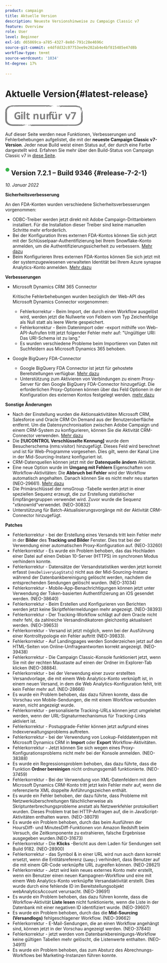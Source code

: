 ```yaml
---
product: campaign
title: Aktuelle Version
description: Neueste Versionshinweise zu Campaign Classic v7
feature: Overview
role: User
level: Beginner
exl-id: d65869ca-a785-4327-8e8d-791c28e4696c
source-git-commit: e4dfdd32c07753ee9e202ab4e4bf815485e47d8b
workflow-type: tm+mt
source-wordcount: '1034'
ht-degree: 17%

---
```


# Aktuelle Version{#latest-release}

![](../../assets/v7-only.svg)

Auf dieser Seite werden neue Funktionen, Verbesserungen und Fehlerbehebungen aufgelistet, die mit der **neueste Campaign Classic v7-Version**. Jeder neue Build weist einen Status auf, der durch eine Farbe dargestellt wird. Erfahren Sie mehr über den Build-Status von Campaign Classic v7 in [diese Seite](rn-overview.md).

## ![](assets/do-not-localize/green_2.png) Version 7.2.1 – Build 9346 {#release-7-2-1}

_10. Januar 2022_

**Sicherheitsverbesserung**

An den FDA-Konten wurden verschiedene Sicherheitsverbesserungen vorgenommen:

* ODBC-Treiber werden jetzt direkt mit Adobe Campaign-Drittanbietern installiert. Für die Installation dieser Treiber sind keine manuellen Schritte mehr erforderlich.
* Bei der Konfiguration Ihres externen FDA-Kontos können Sie sich jetzt mit der Schlüsselpaar-Authentifizierung bei Ihrem Snowflake-Konto anmelden, um die Authentifizierungssicherheit zu verbessern. [Mehr dazu](../../installation/using/configure-fda-snowflake.md)
* Beim Konfigurieren Ihres externen FDA-Kontos können Sie sich jetzt mit der systemzugewiesenen verwalteten Identität bei Ihrem Azure synapse Analytics-Konto anmelden. [Mehr dazu](../../installation/using/configure-fda-synapse.md#azure-external)


**Verbesserungen**

* Microsoft Dynamics CRM 365 Connector

   Kritische Fehlerbehebungen wurden bezüglich der Web-API des Microsoft Dynamics Connector vorgenommen:

   * Fehlerkorrektur - Beim Import, der durch einen Workflow ausgelöst wird, werden jetzt die Nullwerte von Feldern vom Typ Zeichenfolge als Null statt als leere Werte gespeichert.
   * Fehlerkorrektur - Beim Datenimport oder -export mithilfe von Web-API-Aufrufen tritt jetzt folgender Fehler mehr auf: &quot;Ungültiger URI: Das URI-Schema ist zu lang.&quot;
   * Es wurden verschiedene Probleme beim Importieren von Daten mit Suchfeldern aus Microsoft Dynamics 365 behoben.

* Google BigQuery FDA-Connector

   * Google BigQuery FDA Connector ist jetzt für gehostete Bereitstellungen verfügbar. [Mehr dazu](../../installation/using/configure-fda-google-big-query.md)
   * Unterstützung zum Aktivieren von Verbindungen zu einem Proxy-Server für den Google BigQuery FDA-Connector hinzugefügt. Die erforderlichen Proxy-Optionen können über das Feld Optionen in der Konfiguration des externen Kontos festgelegt werden. [mehr dazu](../../installation/using/configure-fda-google-big-query.md#google-external)

**Sonstige Änderungen**

* Nach der Einstellung wurden die Aktionsaktivitäten Microsoft CRM, Salesforce und Oracle CRM On Demand aus der Benutzeroberfläche entfernt. Um die Datensynchronisation zwischen Adobe Campaign und einem CRM-System zu konfigurieren, können Sie die Aktivität CRM-Connector verwenden. [Mehr dazu](../../workflow/using/crm-connector.md)
* Die **[!UICONTROL Verschlüsselte Kennung]** wurde dem Besucherschema (nms:visitor) hinzugefügt. Dieses Feld wird berechnet und ist für Web-Programme vorgesehen. Dies gilt, wenn der Kanal Line in der Mid-Sourcing-Instanz konfiguriert ist.
* CRM-Datenquellen können jetzt mit der **Datenquelle ändern** Aktivität.
* Eine neue Option wurde im **Umgang mit Fehlern** Eigenschaften von Workflow-Aktivitäten: Die **Abbruch bei Fehler** wird der Workflow automatisch angehalten. Danach können Sie es nicht mehr neu starten (NEO-29661). [Mehr dazu](../../workflow/using/advanced-parameters.md#in-case-of-errors)
* Die Primärschlüssel der nmsGroup -Tabelle werden jetzt in einer speziellen Sequenz erzeugt, die zur Erstellung statistischer Empfängergruppen verwendet wird. Zuvor wurde die Sequenz &quot;xtknownId&quot;verwendet. (NEO-30832)
* Unterstützung für Batch-Aktualisierungsvorgänge mit der Aktivität CRM-Connector hinzugefügt.

**Patches**

* Fehlerkorrektur - bei der Erstellung eines Versands tritt kein Fehler mehr in der **Bilder** des **Tracking und Bilder** Fenster. Dies trat bei der Verwendung einer automatischen Proxy-Konfiguration auf. (NEO-33260)
* Fehlerkorrektur - Es wurde ein Problem behoben, das das Hochladen einer Datei auf einen Debian 10-Server (HTTPS) im synchronen Modus verhindern konnte.
* Fehlerkorrektur - Datensätze der Versandstatistiken werden jetzt korrekt erfasst (`nmsDeliveryLogStats`) nicht aus der Mid-Sourcing-Instanz während der Datenbankbereinigung gelöscht werden, nachdem die entsprechenden Sendungen gelöscht wurden. (NEO-31034)
* Fehlerkorrektur - Mobile-App-Benachrichtigungen können jetzt unter Verwendung der Token-basierten Authentifizierung an iOS gesendet werden. (NEO-38640)
* Fehlerkorrektur - Beim Erstellen und Konfigurieren von Berichten werden jetzt keine Skriptfehlermeldungen mehr angezeigt. (NEO-38393)
* Fehlerkorrektur - Der Tracking-Workflow schlägt auf dem Oracle nicht mehr fehl, da zahlreiche Versandindikatoren gleichzeitig aktualisiert werden. (NEO-39653)
* Fehlerkorrektur - Versand ist jetzt möglich, wenn bei der Ausführung einer Kontrolltypologie ein Fehler auftritt (NEO-39833).
* Fehlerkorrektur - Auf Landingpages werden Sonderzeichen jetzt auf den HTML-Seiten von Online-Umfrageantworten korrekt angezeigt. (NEO-39438)
* Fehlerkorrektur - Die Campaign Classic-Konsole funktioniert jetzt, wenn Sie mit der rechten Maustaste auf einen der Ordner im Explorer-Tab klicken (NEO-38884).
* Fehlerkorrektur - bei der Verwendung einer zuvor erstellten Versandvorlage, die mit einem Web Analytics-Konto verknüpft ist, in einem neuen Versand, in dem die Web Analytics-Konfiguration fehlt, tritt kein Fehler mehr auf. (NEO-28666)
* Es wurde ein Problem behoben, das dazu führen konnte, dass die Vorschau von Mobile-Sendungen, die mit einem Workflow verbunden waren, nicht angezeigt wurde.
* Fehlerkorrektur - personalisierte Tracking-URLs können jetzt umgeleitet werden, wenn der URL-Signaturmechanismus für Tracking-Links aktiviert ist.
* Fehlerkorrektur - Postupgrade-Fehler können jetzt aufgrund eines Indexverwaltungsproblems auftreten.
* Fehlerkorrektur - bei der Verwendung von Lookup-Felddatentypen mit Microsoft Dynamics CRM in **Import** oder **Export** Workflow-Aktivitäten.
* Fehlerkorrektur - Jetzt können Sie sich wegen eines Proxy-Konfigurationsproblems nicht mehr bei der Konsole anmelden. (NEO-38388)
* Es wurde ein Regressionsproblem behoben, das dazu führte, dass die Funktion **Ordner bereinigen** nicht ordnungsgemäß funktionierte. (NEO-37459)
* Fehlerkorrektur - Bei der Verwendung von XML-Datenfeldern mit dem Microsoft Dynamics CRM-Konto tritt jetzt kein Fehler mehr auf, wenn die referenzierte XML doppelte Anführungszeichen enthält.
* Es wurde ein Fehler behoben, der dazu führte, dass Probleme mit Netzwerküberschreitungen fälschlicherweise als Skriptunterbrechungsprobleme anstatt als Netzwerkfehler protokolliert wurden. Dieses Problem trat bei HTTP-Anfragen auf, die in JavaScript-Aktivitäten enthalten waren. (NEO-38079)
* Es wurde ein Problem behoben, durch das beim Ausführen der HoursDiff- und MinutesDiff-Funktionen von Amazon Redshift beim Versuch, die Zeitkomponente zu extrahieren, falsche Ergebnisse ausgegeben wurden.(NEO-31673)
* Fehlerkorrektur - Die **Klicks** -Bericht aus dem Laden für Sendungen seit Build 9182. (NEO-28900)
* Fehlerkorrektur - das Symbol &amp; in einer URL wird nun auch dann korrekt ersetzt, wenn die Entitätsreferenz (`&amp;`) verhindert, dass Benutzer auf die mit einem QR-Code verknüpfte URL zugreifen können. (NEO-28621)
* Fehlerkorrektur - Jetzt wird kein neues externes Konto mehr erstellt, wenn ein Benutzer einen neuen Kampagnen-Workflow und eine mit einem Web Analytics-Konto verknüpfte Versandaktivität erstellt. Dies wurde durch eine fehlende ID im Bereitstellungsobjekt webAnalyticsAccount verursacht. (NEO-39691)
* Es wurde ein Problem behoben, das dazu führen konnte, dass die Workflow-Aktivität **Liste lesen** nicht funktionierte, wenn die Liste in der Datenbank mit einer negativen ID identifiziert wurde. (NEO-39607)
* Es wurde ein Problem behoben, durch das die **Mid-Sourcing (Versandlogs)** fehlgeschlagener Workflow. (NEO-39662)
* Fehlerkorrektur - E-Mail-Sendungen, die an einen Workflow angehängt sind, können jetzt in der Vorschau angezeigt werden. (NEO-37840)
* Fehlerkorrektur - jetzt werden vom Datenbankbereinigungs-Workflow keine gültigen Tabellen mehr gelöscht, die Listenwerte enthalten. (NEO-34911)
* Es wurde ein Problem behoben, das zum Absturz des Abrechnungs-Workflows bei Marketing-Instanzen führen konnte.
